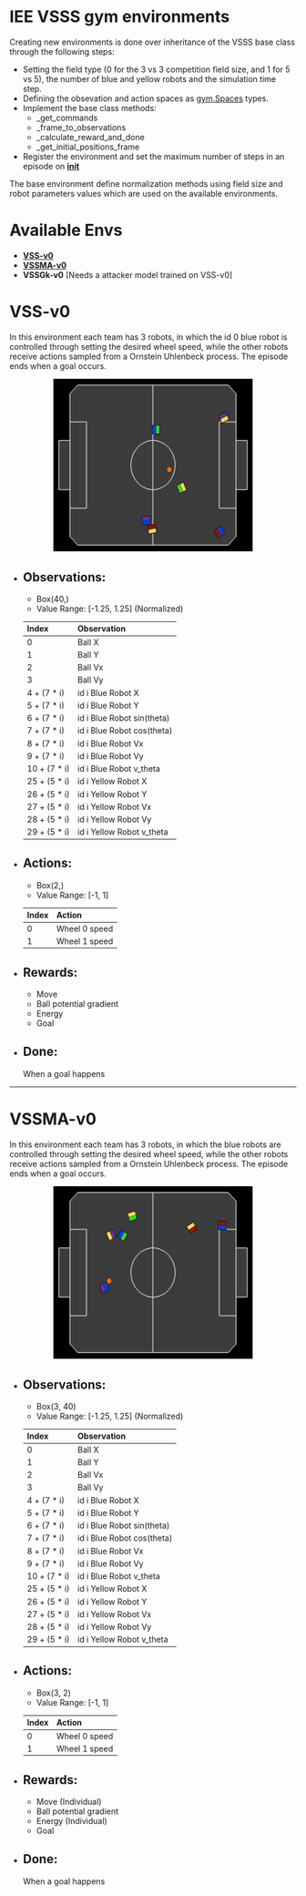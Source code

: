 # IEE VSSS gym environments

Creating new environments is done over inheritance of the VSSS base class through the following steps:
+ Setting the field type (0 for the 3 vs 3 competition field size, and 1 for 5 vs 5), the number of blue and yellow robots and the simulation time step.
+ Defining the obsevation and action spaces as [gym.Spaces](https://gym.openai.com/docs/#spaces) types.
+ Implement the base class methods:
    + _get_commands
    + _frame_to_observations
    + _calculate_reward_and_done
    + _get_initial_positions_frame
+ Register the environment and set the maximum number of steps in an episode on [**__init__**](../__init__.py) 

The base environment define normalization methods using field size and robot parameters values which are used on the available environments.

# Available Envs
<!-- - **VSSFIRA-v0** [Needs to run with FIRASIm] -->
<!-- - **VSSMAOpp-v0** [Needs a attacker model trained on VSS-v0] -->
- [**VSS-v0**](#vss-v0)
- [**VSSMA-v0**](#vssma-v0)
- **VSSGk-v0** [Needs a attacker model trained on VSS-v0]

# VSS-v0
In this environment each team has 3 robots, in which the id 0 blue robot is controlled through setting the desired wheel speed, while the other robots receive actions sampled from a Ornstein Uhlenbeck process. The episode ends when a goal occurs.

<p align="center">
    <img src="../../.github/resources/vss.gif" alt="drawing" width="350"/>
</p>

- ## Observations:
    - Box(40,)
    - Value Range: [-1.25, 1.25] (Normalized)

    | Index        	| Observation                	|
    |--------------	|----------------------------	|
    | 0            	| Ball X                     	|
    | 1            	| Ball Y                     	|
    | 2            	| Ball Vx                    	|
    | 3            	| Ball Vy                    	|
    | 4 + (7 * i)  	| id i Blue Robot X          	|
    | 5 + (7 * i)  	| id i Blue Robot Y          	|
    | 6 + (7 * i)  	| id i Blue Robot sin(theta) 	|
    | 7 + (7 * i)  	| id i Blue Robot cos(theta) 	|
    | 8 + (7 * i)  	| id i Blue Robot Vx         	|
    | 9  + (7 * i) 	| id i Blue Robot Vy         	|
    | 10 + (7 * i) 	| id i Blue Robot v_theta    	|
    | 25 + (5 * i) 	| id i Yellow Robot X        	|
    | 26 + (5 * i) 	| id i Yellow Robot Y        	|
    | 27 + (5 * i) 	| id i Yellow Robot Vx       	|
    | 28 + (5 * i) 	| id i Yellow Robot Vy       	|
    | 29 + (5 * i) 	| id i Yellow Robot v_theta  	|

- ## Actions:
    - Box(2,)
    - Value Range: [-1, 1]

    | Index | Action        |
    |-------|---------------|
    | 0     | Wheel 0 speed |
    | 1     | Wheel 1 speed |

- ## Rewards:
    - Move
    - Ball potential gradient
    - Energy
    - Goal
- ## Done:
    When a goal happens

-----

# VSSMA-v0
In this environment each team has 3 robots, in which the blue robots are controlled through setting the desired wheel speed, while the other robots receive actions sampled from a Ornstein Uhlenbeck process. The episode ends when a goal occurs.

<p align="center">
    <img src="../../.github/resources/vss_ma.gif" alt="drawing" width="350"/>
</p>

- ## Observations:
    - Box(3, 40)
    - Value Range: [-1.25, 1.25] (Normalized)

    | Index        	| Observation                	|
    |--------------	|----------------------------	|
    | 0            	| Ball X                     	|
    | 1            	| Ball Y                     	|
    | 2            	| Ball Vx                    	|
    | 3            	| Ball Vy                    	|
    | 4 + (7 * i)  	| id i Blue Robot X          	|
    | 5 + (7 * i)  	| id i Blue Robot Y          	|
    | 6 + (7 * i)  	| id i Blue Robot sin(theta) 	|
    | 7 + (7 * i)  	| id i Blue Robot cos(theta) 	|
    | 8 + (7 * i)  	| id i Blue Robot Vx         	|
    | 9  + (7 * i) 	| id i Blue Robot Vy         	|
    | 10 + (7 * i) 	| id i Blue Robot v_theta    	|
    | 25 + (5 * i) 	| id i Yellow Robot X        	|
    | 26 + (5 * i) 	| id i Yellow Robot Y        	|
    | 27 + (5 * i) 	| id i Yellow Robot Vx       	|
    | 28 + (5 * i) 	| id i Yellow Robot Vy       	|
    | 29 + (5 * i) 	| id i Yellow Robot v_theta  	|

- ## Actions:
    - Box(3, 2)
    - Value Range: [-1, 1]

    | Index | Action        |
    |-------|---------------|
    | 0     | Wheel 0 speed |
    | 1     | Wheel 1 speed |

- ## Rewards:
    - Move (Individual)
    - Ball potential gradient
    - Energy (Individual)
    - Goal
- ## Done:
    When a goal happens

